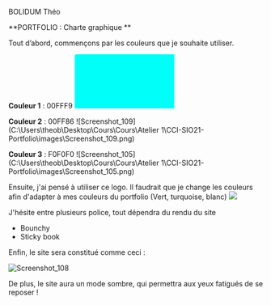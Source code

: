 BOLIDUM Théo

**PORTFOLIO :  Charte graphique **

Tout d’abord, commençons par les couleurs que je souhaite utiliser. 

**Couleur 1** : 00FFF9
![Screenshot_110.png](./images/Screenshot_110.png)

 **Couleur 2** : 00FF86
![Screenshot_109](C:\Users\theob\Desktop\Cours\Cours\Atelier 1\CCI-SIO21-Portfolio\images\Screenshot_109.png)

**Couleur 3** : F0F0F0
![Screenshot_105](C:\Users\theob\Desktop\Cours\Cours\Atelier 1\CCI-SIO21-Portfolio\images\Screenshot_105.png)



Ensuite, j'ai pensé à utiliser ce logo. Il faudrait que je change les couleurs afin d'adapter à mes couleurs du portfolio (Vert, turquoise, blanc)
<img src="../images/images(2).png">



J'hésite entre plusieurs police, tout dépendra du rendu du site  

- Bounchy 
- Sticky book 

Enfin, le site sera constitué comme ceci  : 

![Screenshot_108](C:\Users\theob\Documents\Lightshot\Screenshot_108.png)

De plus, le site aura un mode sombre, qui permettra aux yeux fatigués de se reposer ! 

